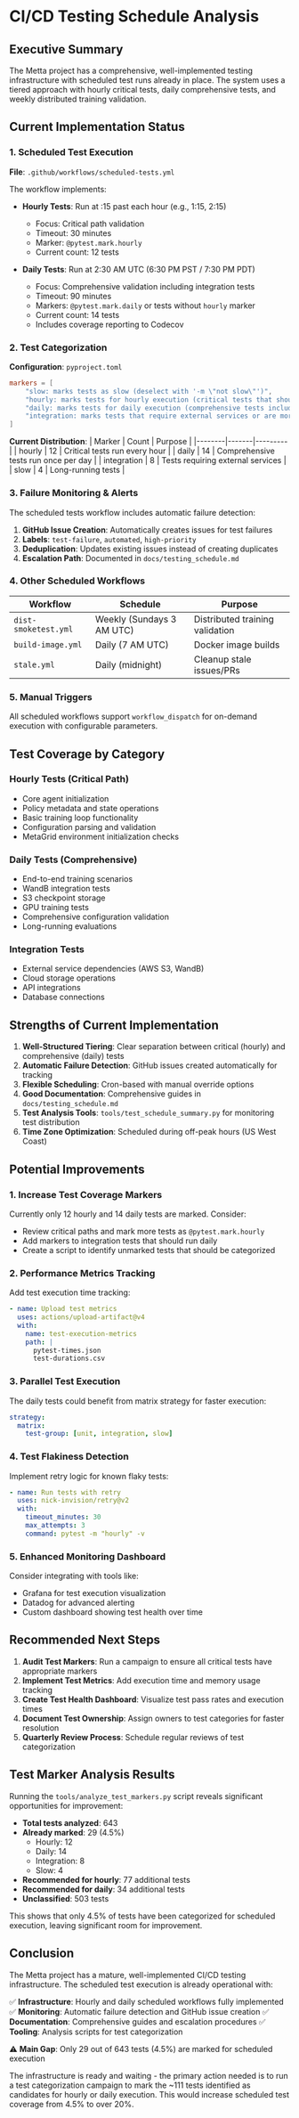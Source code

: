 # CI/CD Testing Schedule Analysis

## Executive Summary

The Metta project has a comprehensive, well-implemented testing infrastructure with scheduled test runs already in place. The system uses a tiered approach with hourly critical tests, daily comprehensive tests, and weekly distributed training validation.

## Current Implementation Status

### 1. Scheduled Test Execution

**File**: `.github/workflows/scheduled-tests.yml`

The workflow implements:
- **Hourly Tests**: Run at :15 past each hour (e.g., 1:15, 2:15)
  - Focus: Critical path validation
  - Timeout: 30 minutes
  - Marker: `@pytest.mark.hourly`
  - Current count: 12 tests

- **Daily Tests**: Run at 2:30 AM UTC (6:30 PM PST / 7:30 PM PDT)
  - Focus: Comprehensive validation including integration tests
  - Timeout: 90 minutes
  - Markers: `@pytest.mark.daily` or tests without `hourly` marker
  - Current count: 14 tests
  - Includes coverage reporting to Codecov

### 2. Test Categorization

**Configuration**: `pyproject.toml`

```toml
markers = [
    "slow: marks tests as slow (deselect with '-m \"not slow\"')",
    "hourly: marks tests for hourly execution (critical tests that should run frequently)",
    "daily: marks tests for daily execution (comprehensive tests including integration)",
    "integration: marks tests that require external services or are more expensive to run",
]
```

**Current Distribution**:
| Marker | Count | Purpose |
|--------|-------|---------|
| hourly | 12 | Critical tests run every hour |
| daily | 14 | Comprehensive tests run once per day |
| integration | 8 | Tests requiring external services |
| slow | 4 | Long-running tests |

### 3. Failure Monitoring & Alerts

The scheduled tests workflow includes automatic failure detection:

1. **GitHub Issue Creation**: Automatically creates issues for test failures
2. **Labels**: `test-failure`, `automated`, `high-priority`
3. **Deduplication**: Updates existing issues instead of creating duplicates
4. **Escalation Path**: Documented in `docs/testing_schedule.md`

### 4. Other Scheduled Workflows

| Workflow | Schedule | Purpose |
|----------|----------|---------|
| `dist-smoketest.yml` | Weekly (Sundays 3 AM UTC) | Distributed training validation |
| `build-image.yml` | Daily (7 AM UTC) | Docker image builds |
| `stale.yml` | Daily (midnight) | Cleanup stale issues/PRs |

### 5. Manual Triggers

All scheduled workflows support `workflow_dispatch` for on-demand execution with configurable parameters.

## Test Coverage by Category

### Hourly Tests (Critical Path)
- Core agent initialization
- Policy metadata and state operations
- Basic training loop functionality
- Configuration parsing and validation
- MetaGrid environment initialization checks

### Daily Tests (Comprehensive)
- End-to-end training scenarios
- WandB integration tests
- S3 checkpoint storage
- GPU training tests
- Comprehensive configuration validation
- Long-running evaluations

### Integration Tests
- External service dependencies (AWS S3, WandB)
- Cloud storage operations
- API integrations
- Database connections

## Strengths of Current Implementation

1. **Well-Structured Tiering**: Clear separation between critical (hourly) and comprehensive (daily) tests
2. **Automatic Failure Detection**: GitHub issues created automatically for tracking
3. **Flexible Scheduling**: Cron-based with manual override options
4. **Good Documentation**: Comprehensive guides in `docs/testing_schedule.md`
5. **Test Analysis Tools**: `tools/test_schedule_summary.py` for monitoring test distribution
6. **Time Zone Optimization**: Scheduled during off-peak hours (US West Coast)

## Potential Improvements

### 1. Increase Test Coverage Markers
Currently only 12 hourly and 14 daily tests are marked. Consider:
- Review critical paths and mark more tests as `@pytest.mark.hourly`
- Add markers to integration tests that should run daily
- Create a script to identify unmarked tests that should be categorized

### 2. Performance Metrics Tracking
Add test execution time tracking:
```yaml
- name: Upload test metrics
  uses: actions/upload-artifact@v4
  with:
    name: test-execution-metrics
    path: |
      pytest-times.json
      test-durations.csv
```

### 3. Parallel Test Execution
The daily tests could benefit from matrix strategy for faster execution:
```yaml
strategy:
  matrix:
    test-group: [unit, integration, slow]
```

### 4. Test Flakiness Detection
Implement retry logic for known flaky tests:
```yaml
- name: Run tests with retry
  uses: nick-invision/retry@v2
  with:
    timeout_minutes: 30
    max_attempts: 3
    command: pytest -m "hourly" -v
```

### 5. Enhanced Monitoring Dashboard
Consider integrating with tools like:
- Grafana for test execution visualization
- Datadog for advanced alerting
- Custom dashboard showing test health over time

## Recommended Next Steps

1. **Audit Test Markers**: Run a campaign to ensure all critical tests have appropriate markers
2. **Implement Test Metrics**: Add execution time and memory usage tracking
3. **Create Test Health Dashboard**: Visualize test pass rates and execution times
4. **Document Test Ownership**: Assign owners to test categories for faster resolution
5. **Quarterly Review Process**: Schedule regular reviews of test categorization

## Test Marker Analysis Results

Running the `tools/analyze_test_markers.py` script reveals significant opportunities for improvement:

- **Total tests analyzed**: 643
- **Already marked**: 29 (4.5%)
  - Hourly: 12
  - Daily: 14
  - Integration: 8
  - Slow: 4
- **Recommended for hourly**: 77 additional tests
- **Recommended for daily**: 34 additional tests
- **Unclassified**: 503 tests

This shows that only 4.5% of tests have been categorized for scheduled execution, leaving significant room for improvement.

## Conclusion

The Metta project has a mature, well-implemented CI/CD testing infrastructure. The scheduled test execution is already operational with:

✅ **Infrastructure**: Hourly and daily scheduled workflows fully implemented
✅ **Monitoring**: Automatic failure detection and GitHub issue creation
✅ **Documentation**: Comprehensive guides and escalation procedures
✅ **Tooling**: Analysis scripts for test categorization

⚠️ **Main Gap**: Only 29 out of 643 tests (4.5%) are marked for scheduled execution

The infrastructure is ready and waiting - the primary action needed is to run a test categorization campaign to mark the ~111 tests identified as candidates for hourly or daily execution. This would increase scheduled test coverage from 4.5% to over 20%.
